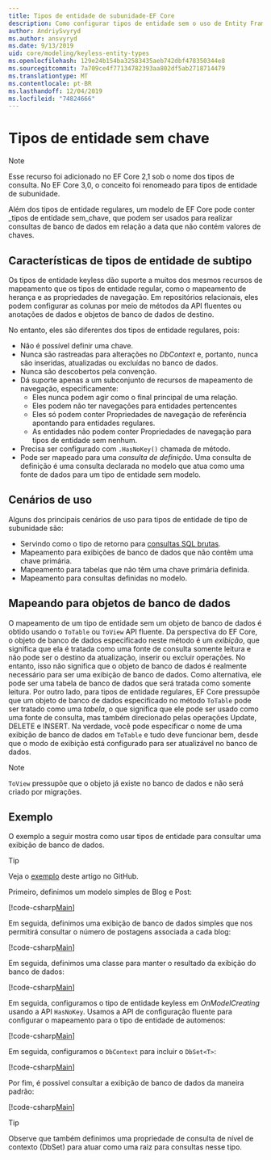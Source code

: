 ```yaml
---
title: Tipos de entidade de subunidade-EF Core
description: Como configurar tipos de entidade sem o uso de Entity Framework Core
author: AndriySvyryd
ms.author: ansvyryd
ms.date: 9/13/2019
uid: core/modeling/keyless-entity-types
ms.openlocfilehash: 129e24b154ba32583435aeb742dbf478350344e8
ms.sourcegitcommit: 7a709ce4f77134782393aa802df5ab2718714479
ms.translationtype: MT
ms.contentlocale: pt-BR
ms.lasthandoff: 12/04/2019
ms.locfileid: "74824666"
---
```

# <a name="keyless-entity-types"></a>Tipos de entidade sem chave

> [!NOTE]
> Esse recurso foi adicionado no EF Core 2,1 sob o nome dos tipos de consulta. No EF Core 3,0, o conceito foi renomeado para tipos de entidade de subunidade.

Além dos tipos de entidade regulares, um modelo de EF Core pode conter _tipos de entidade sem_chave, que podem ser usados para realizar consultas de banco de dados em relação a data que não contém valores de chaves.

## <a name="keyless-entity-types-characteristics"></a>Características de tipos de entidade de subtipo

Os tipos de entidade keyless dão suporte a muitos dos mesmos recursos de mapeamento que os tipos de entidade regular, como o mapeamento de herança e as propriedades de navegação. Em repositórios relacionais, eles podem configurar as colunas por meio de métodos da API fluentes ou anotações de dados e objetos de banco de dados de destino.

No entanto, eles são diferentes dos tipos de entidade regulares, pois:

- Não é possível definir uma chave.
- Nunca são rastreadas para alterações no _DbContext_ e, portanto, nunca são inseridas, atualizadas ou excluídas no banco de dados.
- Nunca são descobertos pela convenção.
- Dá suporte apenas a um subconjunto de recursos de mapeamento de navegação, especificamente:
  - Eles nunca podem agir como o final principal de uma relação.
  - Eles podem não ter navegações para entidades pertencentes
  - Eles só podem conter Propriedades de navegação de referência apontando para entidades regulares.
  - As entidades não podem conter Propriedades de navegação para tipos de entidade sem nenhum.
- Precisa ser configurado com `.HasNoKey()` chamada de método.
- Pode ser mapeado para uma _consulta de definição_. Uma consulta de definição é uma consulta declarada no modelo que atua como uma fonte de dados para um tipo de entidade sem modelo.

## <a name="usage-scenarios"></a>Cenários de uso

Alguns dos principais cenários de uso para tipos de entidade de tipo de subunidade são:

- Servindo como o tipo de retorno para [consultas SQL brutas](xref:core/querying/raw-sql).
- Mapeamento para exibições de banco de dados que não contêm uma chave primária.
- Mapeamento para tabelas que não têm uma chave primária definida.
- Mapeamento para consultas definidas no modelo.

## <a name="mapping-to-database-objects"></a>Mapeando para objetos de banco de dados

O mapeamento de um tipo de entidade sem um objeto de banco de dados é obtido usando o `ToTable` ou `ToView` API fluente. Da perspectiva do EF Core, o objeto de banco de dados especificado neste método é um _exibição_, que significa que ela é tratada como uma fonte de consulta somente leitura e não pode ser o destino da atualização, inserir ou excluir operações. No entanto, isso não significa que o objeto de banco de dados é realmente necessário para ser uma exibição de banco de dados. Como alternativa, ele pode ser uma tabela de banco de dados que será tratada como somente leitura. Por outro lado, para tipos de entidade regulares, EF Core pressupõe que um objeto de banco de dados especificado no método `ToTable` pode ser tratado como uma _tabela_, o que significa que ele pode ser usado como uma fonte de consulta, mas também direcionado pelas operações Update, DELETE e INSERT. Na verdade, você pode especificar o nome de uma exibição de banco de dados em `ToTable` e tudo deve funcionar bem, desde que o modo de exibição está configurado para ser atualizável no banco de dados.

> [!NOTE]
> `ToView` pressupõe que o objeto já existe no banco de dados e não será criado por migrações.

## <a name="example"></a>Exemplo

O exemplo a seguir mostra como usar tipos de entidade para consultar uma exibição de banco de dados.

> [!TIP]
> Veja o [exemplo](https://github.com/aspnet/EntityFramework.Docs/tree/master/samples/core/KeylessEntityTypes) deste artigo no GitHub.

Primeiro, definimos um modelo simples de Blog e Post:

[!code-csharp[Main](../../../samples/core/KeylessEntityTypes/Program.cs#Entities)]

Em seguida, definimos uma exibição de banco de dados simples que nos permitirá consultar o número de postagens associada a cada blog:

[!code-csharp[Main](../../../samples/core/KeylessEntityTypes/Program.cs#View)]

Em seguida, definimos uma classe para manter o resultado da exibição do banco de dados:

[!code-csharp[Main](../../../samples/core/KeylessEntityTypes/Program.cs#KeylessEntityType)]

Em seguida, configuramos o tipo de entidade keyless em _OnModelCreating_ usando a API `HasNoKey`.
Usamos a API de configuração fluente para configurar o mapeamento para o tipo de entidade de automenos:

[!code-csharp[Main](../../../samples/core/KeylessEntityTypes/Program.cs#Configuration)]

Em seguida, configuramos o `DbContext` para incluir o `DbSet<T>`:

[!code-csharp[Main](../../../samples/core/KeylessEntityTypes/Program.cs#DbSet)]

Por fim, é possível consultar a exibição de banco de dados da maneira padrão:

[!code-csharp[Main](../../../samples/core/KeylessEntityTypes/Program.cs#Query)]

> [!TIP]
> Observe que também definimos uma propriedade de consulta de nível de contexto (DbSet) para atuar como uma raiz para consultas nesse tipo.
